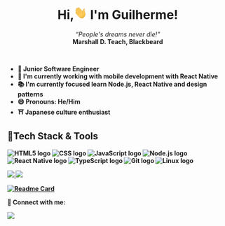 <h1 align="center">Hi,<img src="./assets/hi.gif" height="30px" width="30px" /> I'm Guilherme!</h1>

<p align="center">
  <i>“People's dreams never die!”</i>
  <br/>
  <b>Marshall D. Teach, Blackbeard</ b>
</p>

<br />

- 👦 Junior Software Engineer 
- 💼 I'm currently working with mobile development with React Native
- 📚 I'm currently focused learn Node.js, React Native and design patterns
- 😄 Pronouns: He/Him
- ⛩️ Japanese culture enthusiast 

## 🧰Tech Stack & Tools

<p align="left">
  <img src="https://img.shields.io/badge/HTML-E34F26?style=flat&logo=html5&logoColor=white" alt="HTML5 logo" />
  <img src="https://img.shields.io/badge/CSS-1572B6?style=flat&logo=css3&logoColor=white" alt="CSS logo" />
  <img src="https://img.shields.io/badge/JavaScript-F7DF1E?style=flat&logo=javascript&logoColor=black" alt="JavaScript logo" />
  <img src="https://img.shields.io/badge/Node.js-43853D?style=flat&logo=node.js&logoColor=white" alt="Node.js logo" />
  <img src="https://img.shields.io/badge/React_Native-20232A?style=flat&logo=react&logoColor=61DAFB" alt="React Native logo" />
  <img src="https://img.shields.io/badge/TypeScript-007ACC?style=flat&logo=typescript&logoColor=white" alt="TypeScript logo" />
   <img src="https://img.shields.io/badge/Git-E44C30?style=flat&logo=git&logoColor=white" alt="Git logo" />
   <img src="https://img.shields.io/badge/Linux-FCC624?style=flat&logo=linux&logoColor=black" alt="Linux logo" />
</p>

<div>
  <a href="https://github.com/gbdsantos">
  <img height="180em" src="https://github-readme-stats.vercel.app/api?username=gbdsantos&show_icons=true&theme=dark&include_all_commits=true&count_private=true" />
  <img height="180em" src="https://github-readme-stats.vercel.app/api/top-langs/?username=gbdsantos&layout=compact&langs_count=16&theme=dark" />
</div>

[![Readme Card](https://github-readme-stats.vercel.app/api/pin/?username=gbdsantos&repo=awesome-playground&show_owner=true&theme=dark&show_language=true)](https://github.com/gbdsantos/awesome-playground)


👋 Connect with me:

<div>
  <a href="https://linkedin.com/in/gddsantos" target="_blank">
    <img src="https://img.shields.io/badge/LinkedIn-0077B5?style=flat&logo=linkedin&logoColor=white" />
  </a>   
</div>
